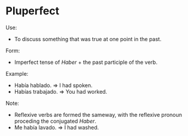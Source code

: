 Pluperfect
==========

Use:
 - To discuss something that was true at one point in the past.

Form:
 - Imperfect tense of _Haber_ + the past participle of the verb.

Example:
 - Había hablado. => I had spoken.
 - Habías trabajado. => You had worked.

Note:
 - Reflexive verbs are formed the sameway, with the reflexive pronoun proceding the conjugated _Haber_.
  - Me había lavado. => I had washed.
